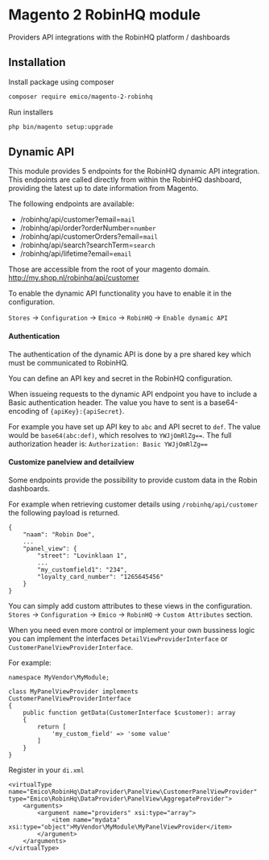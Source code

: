 # Magento 2 RobinHQ module
Providers API integrations with the RobinHQ platform / dashboards

## Installation
Install package using composer
```sh
composer require emico/magento-2-robinhq
```

Run installers
```sh
php bin/magento setup:upgrade
```

## Dynamic API

This module provides 5 endpoints for the RobinHQ dynamic API integration.
This endpoints are called directly from within the RobinHQ dashboard, providing the latest up to date information from Magento.

The following endpoints are available:
 - /robinhq/api/customer?email=`mail`
 - /robinhq/api/order?orderNumber=`number`
 - /robinhq/api/customerOrders?email=`mail`
 - /robinhq/api/search?searchTerm=`search`
 - /robinhq/api/lifetime?email=`email`
   
Those are accessible from the root of your magento domain. http://my.shop.nl/robinhq/api/customer

To enable the dynamic API functionality you have to enable it in the configuration.

`Stores` -> `Configuration` -> `Emico` -> `RobinHQ` -> `Enable dynamic API`

#### Authentication

The authentication of the dynamic API is done by a pre shared key which must be communicated to RobinHQ.

You can define an API key and secret in the RobinHQ configuration.

When issueing requests to the dynamic API endpoint you have to include a Basic authentication header.
The value you have to sent is a base64-encoding of `{apiKey}:{apiSecret}`.

For example you have set up API key to `abc` and API secret to `def`.
The value would be `base64(abc:def)`, which resolves to `YWJjOmRlZg==`.
The full authorization header is:
`Authorization: Basic YWJjOmRlZg==`

#### Customize panelview and detailview

Some endpoints provide the possibility to provide custom data in the Robin dashboards.

For example when retrieving customer details using `/robinhq/api/customer` the following payload is returned.

```
{
    "naam": "Robin Doe",
    ...
    "panel_view": {
        "street": "Lovinklaan 1",
        ...
        "my_customfield1": "234",
        "loyalty_card_number": "1265645456"
    }
}
```

You can simply add custom attributes to these views in the configuration.
`Stores` -> `Configuration` -> `Emico` -> `RobinHQ` -> `Custom Attributes` section.

When you need even more control or implement your own bussiness logic you can implement the interfaces `DetailViewProviderInterface` or `CustomerPanelViewProviderInterface`.

For example:
```
namespace MyVendor\MyModule;

class MyPanelViewProvider implements CustomerPanelViewProviderInterface
{
    public function getData(CustomerInterface $customer): array
    {
        return [
            'my_custom_field' => 'some value'
        ]
    }
}
```

Register in your `di.xml`

```
<virtualType name="Emico\RobinHq\DataProvider\PanelView\CustomerPanelViewProvider" type="Emico\RobinHq\DataProvider\PanelView\AggregateProvider">
    <arguments>
        <argument name="providers" xsi:type="array">
            <item name="mydata" xsi:type="object">MyVendor\MyModule\MyPanelViewProvider</item>
        </argument>
    </arguments>
</virtualType>
```